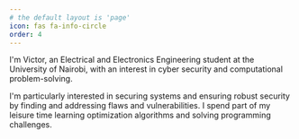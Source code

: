 ```yaml
---
# the default layout is 'page'
icon: fas fa-info-circle
order: 4
---
```


I'm Victor, an Electrical and Electronics Engineering student at the University of Nairobi, with an interest in cyber security and computational problem-solving.

I'm particularly interested in securing systems and ensuring robust security by finding and addressing flaws and vulnerabilities. I spend part of my leisure time learning optimization algorithms and solving programming challenges. 
